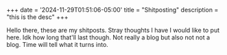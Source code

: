 +++
date = '2024-11-29T01:51:06-05:00'
title = "Shitposting"
description = "this is the desc"
+++

Hello there, these are my shitposts. Stray thoughts I have I would like to put here. Idk how long that'll last though. Not really a blog but also not not a blog. Time will tell what it turns into.

